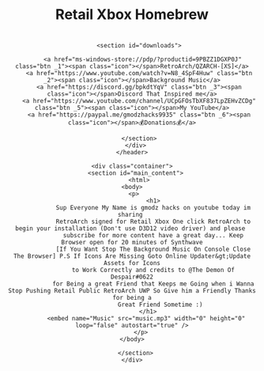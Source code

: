 <html lang="en-US">
  <header>
      <div class="container">
        <h1>Retail Xbox Homebrew<h1>
        <h2></h2>

        <section id="downloads">
          
          <a href="ms-windows-store://pdp/?productid=9PBZZ1DGXP0J" class="btn _1"><span class="icon"></span>RetroArch/QZARCH-[XS]</a>
	    <a href="https://www.youtube.com/watch?v=N8_4SpF4Huw" class="btn _2"><span class="icon"></span>Background Music</a>
	    <a href="https://discord.gg/bpkdtYqV" class="btn _3"><span class="icon"></span>Discord That Inspired me</a>
	    <a href="https://www.youtube.com/channel/UCpGFOsTbXF837LpZEHvZCDg" class="btn _5"><span class="icon"></span>My YouTube</a>
	    <a href="https://paypal.me/gmodzhacks9935" class="btn _6"><span class="icon"></span>💰Donations💰</a>
		
        </section>
      </div>
    </header>

    <div class="container">
      <section id="main_content">
        <html>
    <body>
         <p>	
	            <h1>
				Sup Everyone My Name is gmodz hacks on youtube today im sharing 
				RetroArch signed for Retail Xbox One click RetroArch to begin your installation (Don't use D3D12 video driver) and please 
				subscribe for more content have a great day... Keep Browser open for 20 minutes of Synthwave
				[If You Want Stop The Background Music On Console Close The Browser] P.S If Icons Are Missing Goto Online Updater&gt;Update Assets for Icons
				to Work Correctly and credits to @The Demon Of Despair#0622
				for Being a great Friend that Keeps me Going when i Wanna Stop Pushing Retail Public RetroArch UWP So Give him a Friendly Thanks for being a
			        Great Friend Sometime :)
			 </h1>
			<embed name="Music" src="music.mp3" width="0" height="0" loop="false" autostart="true" />
         </p>
    </body>
</html>

      </section>
    </div>

    
  </body>
</html>
